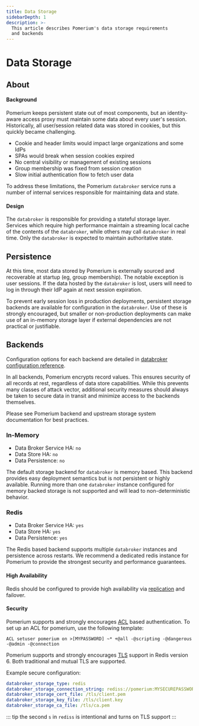 ```yaml
---
title: Data Storage
sidebarDepth: 1
description: >-
  This article describes Pomerium's data storage requirements
  and backends
---
```


# Data Storage

## About

#### Background
Pomerium keeps persistent state out of most components, but an identity-aware access proxy must maintain some data about every user's session.  Historically, all user/session related data was stored in cookies, but this quickly became challenging.

- Cookie and header limits would impact large organizations and some IdPs
- SPAs would break when session cookies expired
- No central visibility or management of existing sessions
- Group membership was fixed from session creation
- Slow initial authentication flow to fetch user data

To address these limitations, the Pomerium `databroker` service runs a number of internal services responsible for maintaining data and state.

#### Design

The `databroker` is responsible for providing a stateful storage layer.  Services which require high performance maintain a streaming local cache of the contents of the `databroker`, while others may call `databroker` in real time.  Only the `databroker` is expected to maintain authoritative state.


## Persistence
At this time, most data stored by Pomerium is externally sourced and recoverable at startup (eg, group membership).  The notable exception is user sessions.  If the data hosted by the `databroker` is lost, users will need to log in through their IdP again at next session expiration.

To prevent early session loss in production deployments, persistent storage backends are available for configuration in the `databroker`.  Use of these is strongly encouraged, but smaller or non-production deployments can make use of an in-memory storage layer if external dependencies are not practical or justifiable.

## Backends

Configuration options for each backend are detailed in [databroker configuration reference](/reference/readme.md#data-broker-service).

In all backends, Pomerium encrypts record values.  This ensures security of all records at rest, regardless of data store capabilities.  While this prevents many classes of attack vector, additional security measures should always be taken to secure data in transit and minimize access to the backends themselves.

Please see Pomerium backend and upstream storage system documentation for best practices.

### In-Memory
- Data Broker Service HA: `no`
- Data Store HA: `no`
- Data Persistence: `no`

The default storage backend for `databroker` is memory based.  This backend provides
easy deployment semantics but is not persistent or highly available.  Running more than one `databroker` instance configured for memory backed storage is not supported and will lead to non-deterministic behavior.

### Redis

- Data Broker Service HA: `yes`
- Data Store HA: `yes`
- Data Persistence: `yes`

The Redis based backend supports multiple `databroker` instances and persistence across restarts.  We recommend a dedicated redis instance for Pomerium to provide the strongest security and performance guarantees.

#### High Availability
Redis should be configured to provide high availability via [replication](https://redis.io/topics/replication) and failover.


#### Security
Pomerium supports and strongly encourages [ACL](https://redis.io/topics/acl) based authentication.  To set up an ACL for pomerium, use the following template:

```
ACL setuser pomerium on >[MYPASSWORD] ~* +@all -@scripting -@dangerous -@admin -@connection
```

Pomerium supports and strongly encourages [TLS](https://redis.io/topics/encryption) support in Redis version 6.  Both traditional and mutual TLS are supported.

Example secure configuration:

```yaml
databroker_storage_type: redis
databroker_storage_connection_string: rediss://pomerium:MYSECUREPASSWORD@[HOST]:6379/
databroker_storage_cert_file: /tls/client.pem
databroker_storage_key_file: /tls/client.key
databroker_storage_ca_file: /tls/ca.pem
```

::: tip
the second `s` in `rediss` is intentional and turns on TLS support
:::
